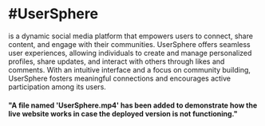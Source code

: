 <h1>#UserSphere</h1> is a dynamic social media platform that empowers users to connect, share content, and engage with their communities. UserSphere offers seamless user experiences, allowing individuals to create and manage personalized profiles, share updates, and interact with others through likes and comments. With an intuitive interface and a focus on community building, UserSphere fosters meaningful connections and encourages active participation among its users.

<h4>"A file named 'UserSphere.mp4' has been added to demonstrate how the live website works in case the deployed version is not functioning."</h4>
